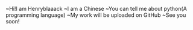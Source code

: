 ~Hi!I am Henryblaaack
~I am a Chinese
~You can tell me about python(A programming language)
~My work will be uploaded on GitHub
~See you soon!
